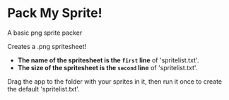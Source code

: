 # Pack My Sprite!
A basic png sprite packer

Creates a .png spritesheet!  
* __The name of the spritesheet is the `first` line__ of 'spritelist.txt'.  
* __The size of the spritesheet is the `second` line__ of 'spritelist.txt'.  

Drag the app to the folder with your sprites in it, then run it once to create the default 'spritelist.txt'.
